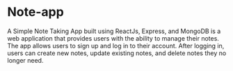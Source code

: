 # Note-app
A Simple Note Taking App built using ReactJs, Express, and MongoDB is a web application that provides users with the ability to manage their notes. The app allows users to sign up and log in to their account. After logging in, users can create new notes, update existing notes, and delete notes they no longer need. 